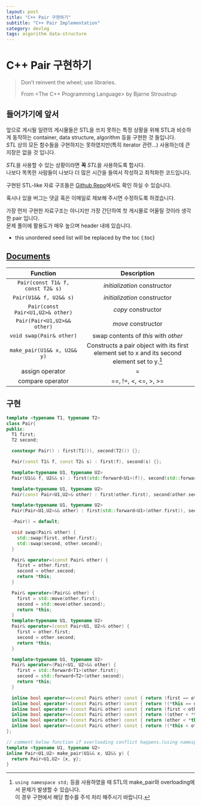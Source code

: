 ```yaml
---
layout: post
title: "C++ Pair 구현하기"
subtitle: "C++ Pair Implementation"
category: devlog
tags: algorithm data-structure
---
```


# C++ Pair 구현하기

> Don’t reinvent the wheel; use libraries.
>
> From <The C++ Programming Language> by Bjarne Stroustrup

## 들어가기에 앞서

앞으로 게시될 일련의 게시물들은 STL을 쓰지 못하는 특정 상황을 위해 STL과 비슷하게 동작하는 container, data structure, algorithm 등을 구현한 것 들입니다.<br>
*STL* 상의 모든 함수들을 구현하지는 못하였지만(특히 iterator 관련...) 사용하는데 큰 지장은 없을 것 입니다.

*STL*을 사용할 수 있는 상황이라면 **꼭** *STL*을 사용하도록 합시다.<br>
나보다 똑똑한 사람들이 나보다 더 많은 시간을 들여서 작성하고 최적화한 코드입니다.<br>

구현된 STL-like 자료 구조들은 [Github Repo]에서도 확인 하실 수 있습니다.

혹시나 있을 버그는 댓글 혹은 이메일로 제보해 주시면 수정하도록 하겠습니다.

가장 먼저 구현한 자료구조는 아니지만 가장 간단하여 첫 게시물로 어울릴 것이라 생각한 pair 입니다.<br>
문제 풀이에 활용도가 매우 높으며 <utility> header 내에 있습니다.<br>

<!--more-->

* this unordered seed list will be replaced by the toc
{:toc}

## [Documents]

|             Function             |                         Description                          |
| :------------------------------: | :----------------------------------------------------------: |
| `Pair(const T1& f, const T2& s)` |                 *initialization* constructor                 |
|      `Pair(U1&& f, U2&& s)`      |                 *initialization* constructor                 |
| `Pair(const Pair<U1,U2>& other)` |                      *copy* constructor                      |
|   `Pair(Pair<U1,U2>&& other)`    |                      *move* constructor                      |
|     `void swap(Pair& other)`     |             swap contents of *this* with *other*             |
|   `make_pair(U1&& x, U2&& y)`    | Constructs a pair object with its first element set to x and its second element set to y.[^1] |
|         assign operator          |                              =                               |
|         compare operator         |                     ==, !=, <, <=, >, >=                     |

[^1]: `using namespace std;` 등을 사용하였을 때 STL의 make_pair와 overloading에서 문제가 발생할 수 있습니다.<br>
    이 경우 구현에서 해당 함수를 주석 처리 해주시기 바랍니다.

## 구현

```c++
template <typename T1, typename T2>
class Pair{
public:
  T1 first;
  T2 second;

  constexpr Pair() : first(T1()), second(T2()) {};

  Pair(const T1& f, const T2& s) : first(f), second(s) {};

  template<typename U1, typename U2>
  Pair(U1&& f, U2&& s) : first(std::forward<U1>(f)), second(std::forward<U2>(s)) {};

  template<typename U1, typename U2>
  Pair(const Pair<U1,U2>& other) : first(other.first), second(other.second) {};

  template<typename U1, typename U2>
  Pair(Pair<U1,U2>&& other) : first(std::forward<U1>(other.first)), second(std::forward<U2>(other.second)) {};

  ~Pair() = default;

  void swap(Pair& other) {
    std::swap(first, other.first);
    std::swap(second, other.second);
  }

  Pair& operator=(const Pair& other) {
    first = other.first;
    second = other.second;
    return *this;
  }

  Pair& operator=(Pair&& other) {
    first = std::move(other.first);
    second = std::move(other.second);
    return *this;
  }
  template<typename U1, typename U2>
  Pair& operator=(const Pair<U1, U2>& other) {
    first = other.first;
    second = other.second;
    return *this;
  }

  template<typename U1, typename U2>
  Pair& operator=(Pair<U1, U2>&& other) {
    first = std::forward<T1>(other.first);
    second = std::forward<T2>(other.second);
    return *this;
  }

  inline bool operator==(const Pair& other) const { return (first == other.first && second == other.second); }
  inline bool operator!=(const Pair& other) const { return !(*this == other); }
  inline bool operator< (const Pair& other) const { return (first < other.first || (first == other.first && second < other.second)); }
  inline bool operator<=(const Pair& other) const { return !(other < *this); }
  inline bool operator> (const Pair& other) const { return (other < *this); }
  inline bool operator>=(const Pair& other) const { return !(*this < other); }
};

// comment below function if overloading conflict happens.(using namespace std;)
template <typename U1, typename U2>
inline Pair<U1,U2> make_pair(U1&& x, U2&& y) {
  return Pair<U1,U2> {x, y};
}
```

<!-- Links -->
[Github Repo]: https://github.com/LazyRen/Data-Structures
[Documents]: http://cplusplus.com/reference/utility/pair/?kw=pair "C++ Reference"
